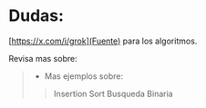 # Dudas:

[https://x.com/i/grok](Fuente) para los algoritmos.

Revisa mas sobre:

> - Mas ejemplos sobre:
>> Insertion Sort
>> Busqueda Binaria